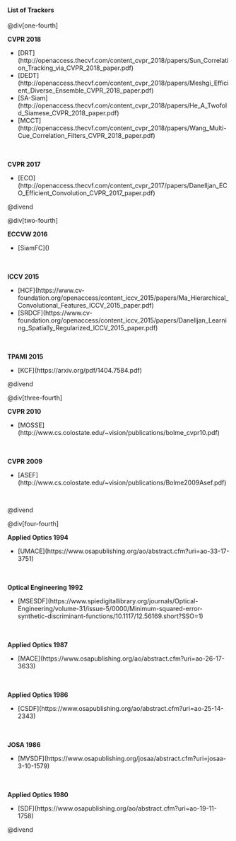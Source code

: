 #### List of Trackers

@div[one-fourth]

<b>CVPR 2018</b><br>
<ul>
  <li>[DRT](http://openaccess.thecvf.com/content_cvpr_2018/papers/Sun_Correlation_Tracking_via_CVPR_2018_paper.pdf)</li>
  <li>[DEDT](http://openaccess.thecvf.com/content_cvpr_2018/papers/Meshgi_Efficient_Diverse_Ensemble_CVPR_2018_paper.pdf)</li>
  <li>[SA-Siam](http://openaccess.thecvf.com/content_cvpr_2018/papers/He_A_Twofold_Siamese_CVPR_2018_paper.pdf)</li>
  <li>[MCCT](http://openaccess.thecvf.com/content_cvpr_2018/papers/Wang_Multi-Cue_Correlation_Filters_CVPR_2018_paper.pdf)</li>
</ul>
<br>
<br>
<b>CVPR 2017</b><br>
<ul>
  <li>[ECO](http://openaccess.thecvf.com/content_cvpr_2017/papers/Danelljan_ECO_Efficient_Convolution_CVPR_2017_paper.pdf)</li>
</ul>

@divend

@div[two-fourth]

<b>ECCVW 2016</b><br>
<ul>
  <li>[SiamFC]()</li>
</ul>
<br>
<br>
<b>ICCV 2015</b><br>
<ul>
  <li>[HCF](https://www.cv-foundation.org/openaccess/content_iccv_2015/papers/Ma_Hierarchical_Convolutional_Features_ICCV_2015_paper.pdf)</li>
  <li>[SRDCF](https://www.cv-foundation.org/openaccess/content_iccv_2015/papers/Danelljan_Learning_Spatially_Regularized_ICCV_2015_paper.pdf)</li>
</ul>
<br>
<br>
<b>TPAMI 2015</b><br>
<ul>
  <li>[KCF](https://arxiv.org/pdf/1404.7584.pdf)</li>
</ul>

@divend

@div[three-fourth]

<b>CVPR 2010</b><br>
<ul>
  <li>[MOSSE](http://www.cs.colostate.edu/~vision/publications/bolme_cvpr10.pdf)</li>
</ul>
<br>
<br>
<b>CVPR 2009</b><br>
<ul>
  <li>[ASEF](http://www.cs.colostate.edu/~vision/publications/Bolme2009Asef.pdf)</li>
</ul>
<br>

@divend

@div[four-fourth]

<b>Applied Optics 1994</b><br>
<ul>
  <li>[UMACE](https://www.osapublishing.org/ao/abstract.cfm?uri=ao-33-17-3751)</li>
</ul>
<br>
<br>
<b>Optical Engineering 1992</b><br>
<ul>
  <li>[MSESDF](https://www.spiedigitallibrary.org/journals/Optical-Engineering/volume-31/issue-5/0000/Minimum-squared-error-synthetic-discriminant-functions/10.1117/12.56169.short?SSO=1)</li>
</ul>
<br>
<br>
<b>Applied Optics 1987</b><br>
<ul>
  <li>[MACE](https://www.osapublishing.org/ao/abstract.cfm?uri=ao-26-17-3633)</li>
</ul>
<br>
<br>
<b>Applied Optics 1986</b><br>
<ul>
  <li>[CSDF](https://www.osapublishing.org/ao/abstract.cfm?uri=ao-25-14-2343)</li>
</ul>
<br>
<br>
<b>JOSA 1986</b><br>
<ul>
  <li>[MVSDF](https://www.osapublishing.org/josaa/abstract.cfm?uri=josaa-3-10-1579)</li>
</ul>
<br>
<br>
<b>Applied Optics 1980</b><br>
<ul>
  <li>[SDF](https://www.osapublishing.org/ao/abstract.cfm?uri=ao-19-11-1758)</li>
</ul>

@divend